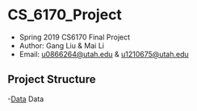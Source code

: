 # CS_6170_Project
 - Spring 2019 CS6170 Final Project
 - Author: Gang Liu & Mai Li
 - Email: u0866264@utah.edu & u1210675@utah.edu

## Project Structure
 -[Data](https://github.com/LLTeamVis/CS_6170_Project/tree/master/Data) Data
